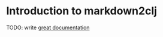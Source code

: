 # Introduction to markdown2clj

TODO: write [great documentation](http://jacobian.org/writing/what-to-write/)
